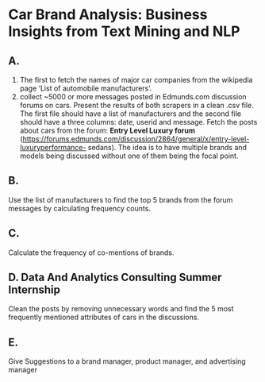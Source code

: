 # Car Brand Analysis: Business Insights from Text Mining and NLP
## A. 
1. The first to fetch the names of major car
companies from the wikipedia page ‘List of automobile manufacturers’.
2. collect ~5000 or more messages posted in Edmunds.com discussion
forums on cars. Present the results of both scrapers in a clean .csv file. The first
file should have a list of manufacturers and the second file should have a three
columns: date, userid and message.
Fetch the posts about cars from the forum: **Entry Level Luxury forum**
(https://forums.edmunds.com/discussion/2864/general/x/entry-level-luxuryperformance-
sedans). The idea is to have multiple brands and models being
discussed without one of them being the focal point.


## B.
Use the list of manufacturers to find the top 5 brands from the forum
messages by calculating frequency counts.

## C.
Calculate the frequency of co-mentions of brands.


## D. Data And Analytics Consulting Summer Internship
Clean the posts by removing unnecessary words and find the 5 most
frequently mentioned attributes of cars in the discussions.

## E.
Give Suggestions to a brand manager, product manager, and advertising manager
